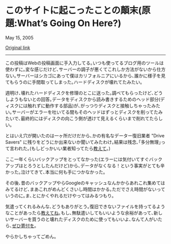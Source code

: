 <!--
What’s Going On Here?
-->
このサイトに起こったことの顛末(原題:What’s Going On Here?)
=====================

May 15, 2005

[Original link](http://www.aaronsw.com/weblog/whaaaa)

* * * * *

<!--
I’m adding this post not through blogging software, like I normally do,
but by hand, right into the webpage. It feels odd. I’m doing this
because a week or so ago my web server started making funny error
messages and not working so well. The web server is in Chicago and I am
in California so it took a day or two to get someone to check on it. The
conclusion was the hard drive had been fried.
-->
この投稿はWebの投稿画面に手入力してる｡いつも使ってるブログ用のツールは使わずに｡変な感じだけど､サーバーの調子が悪くてこれしか方法がないから仕方ない｡サーバーはシカゴにあって僕はカリフォルニアにいるから､誰かに様子を見てもらうのに手間取ってしまった｡ハードディスクが壊れてたみたい｡

<!--
When the weekend ended, we sent the disk to a disk repair place. They
took a look at it and a couple days later said that they couldn’t do
anything. The heads that normally read and write data on a hard drive by
floating over the magnetized platter had crashed right into it. While
the computer was giving us error messages it was also scratching away a
hole in the platter. It got so thin that you could see through it.
-->
週明け､壊れたハードディスクを修理のとこに送った｡調べてもらったけど､どうしようもないとの回答｡データをディスクから読み書きするためのヘッド部分(ディスクには触れずに動作する部品)が､がっつりディスクと接触しちゃったみたい｡サーバーがエラーを吐いてる間もそのヘッドはずっとディスクを削ってたみたいで､最終的にはディスクの向こう側が透けて見えるくらいまで削れてたらしい｡

<!--
This was just in one spot on the disk, though, so we tried calling the
famed Drive Savers to see if they could recover the rest. They seemed to
think they wouldn’t have any better luck. (Please, plase, please, [tell
me](mailto:me@aaronsw.com) if you know someplace to try.)
-->
とはいえ穴が開いたのは一ヶ所だけだから､かの有名なデーター復旧業者 "Drive Savers" に残りをどうにか出来ないか聞いてみたわけ｡結果は残念､｢多分無理｣って言われた｡(もしどっかいい業者知ってたら[教えて](mailto:me@aaronsw.com)｡)

<!--
I hadn’t backed the disk up for at least a year (in fairness, I was
literally going to back it up when I found it giving off error messages)
and the thought of the loss of all that data was crushing. I broke down
crying and couldn’t function.
-->
ここ一年くらいバックアップをとってなかった(エラーには気付いてすぐバックアップはとろうとしたんだけど)から､データがなくなる！という事実がとても辛かった｡泣けてきて､本当に何も手につかなかった｡

<!--
I’ve since been trying to piece things together from the old backup and
the Google cache and so on, but it’s a painful and time-consuming
process, and even without this on my hands I am extremely lacking time.
I’ll try my best, though.
-->
その後､昔のバックアップやらGoogleのキャッシュなんかからあれこれ集めてはみてるけど､まあこれがめんどくさいし時間はかかる｡ただでさえ時間がないっていうのに｡ま､とにかくやれるだけやってはみるつもり｡

<!--
Thanks to everyone for their kind words and support. If you have some
files you think I might be missing, [let me
know](mailto:me@aaronsw.com). If you have some disposable income and
want to help fund the purchase of a new server and perhaps the recovery
of the old disk, [you can make a
donation](https://www.paypal.com/cgi-bin/webscr?cmd=_xclick&business=me%40aaronsw%2ecom&item_name=Server+Support).
-->
気遣ってくれるみんな､どうもありがとう｡復旧できないファイルを持ってるようなことがあったら[教えてね](mailto:me@aaronsw.com)｡もし､無駄遣いしてもいいような余裕があって､新しいサーバーを買うのと壊れたディスクのために使ってもいいよ､なんて人がいたら､[ぜひ寄付を](https://www.paypal.com/cgi-bin/webscr?cmd=_xclick&business=me%40aaronsw%2ecom&item_name=Server+Support)｡

<!--
Sorry for screwing up.
-->
やらかしちゃってごめん｡